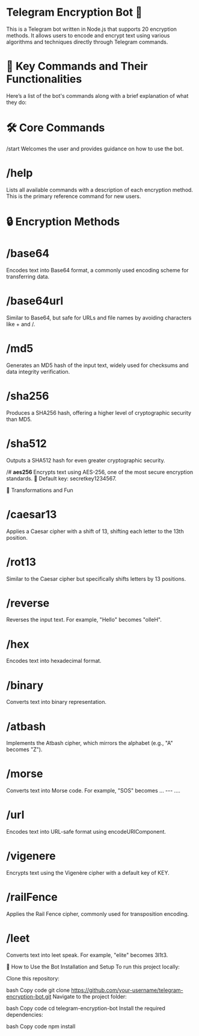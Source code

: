 # **Telegram Encryption Bot 🚀**
This is a Telegram bot written in Node.js that supports 20 encryption methods. It allows users to encode and encrypt text using various algorithms and techniques directly through Telegram commands.

# **📌 Key Commands and Their Functionalities**
Here’s a list of the bot's commands along with a brief explanation of what they do:

# **🛠️ Core Commands**
/start
Welcomes the user and provides guidance on how to use the bot.

# **/help**
Lists all available commands with a description of each encryption method. This is the primary reference command for new users.

# **🔒 Encryption Methods**
# **/base64 <text>**
Encodes text into Base64 format, a commonly used encoding scheme for transferring data.

# **/base64url <text>**
Similar to Base64, but safe for URLs and file names by avoiding characters like + and /.

# **/md5 <text>**
Generates an MD5 hash of the input text, widely used for checksums and data integrity verification.

# **/sha256 <text>**
Produces a SHA256 hash, offering a higher level of cryptographic security than MD5.

# **/sha512 <text>**
Outputs a SHA512 hash for even greater cryptographic security.

/# **aes256 <text>**
Encrypts text using AES-256, one of the most secure encryption standards.
🔑 Default key: secretkey1234567.

🧩 Transformations and Fun
# **/caesar13 <text>**
Applies a Caesar cipher with a shift of 13, shifting each letter to the 13th position.

# **/rot13 <text>**
Similar to the Caesar cipher but specifically shifts letters by 13 positions.

# **/reverse <text>**
Reverses the input text. For example, "Hello" becomes "olleH".

# **/hex <text>**
Encodes text into hexadecimal format.

# **/binary <text>**
Converts text into binary representation.

# **/atbash <text>**
Implements the Atbash cipher, which mirrors the alphabet (e.g., "A" becomes "Z").

# **/morse <text>**
Converts text into Morse code. For example, "SOS" becomes ... --- ....

# **/url <text>**
Encodes text into URL-safe format using encodeURIComponent.

# **/vigenere <text>**
Encrypts text using the Vigenère cipher with a default key of KEY.

# **/railFence <text>**
Applies the Rail Fence cipher, commonly used for transposition encoding.

# **/leet <text>**
Converts text into leet speak. For example, "elite" becomes 3l1t3.

🚀 How to Use the Bot
Installation and Setup
To run this project locally:

Clone this repository:

bash
Copy code
git clone https://github.com/your-username/telegram-encryption-bot.git
Navigate to the project folder:

bash
Copy code
cd telegram-encryption-bot
Install the required dependencies:

bash
Copy code
npm install

